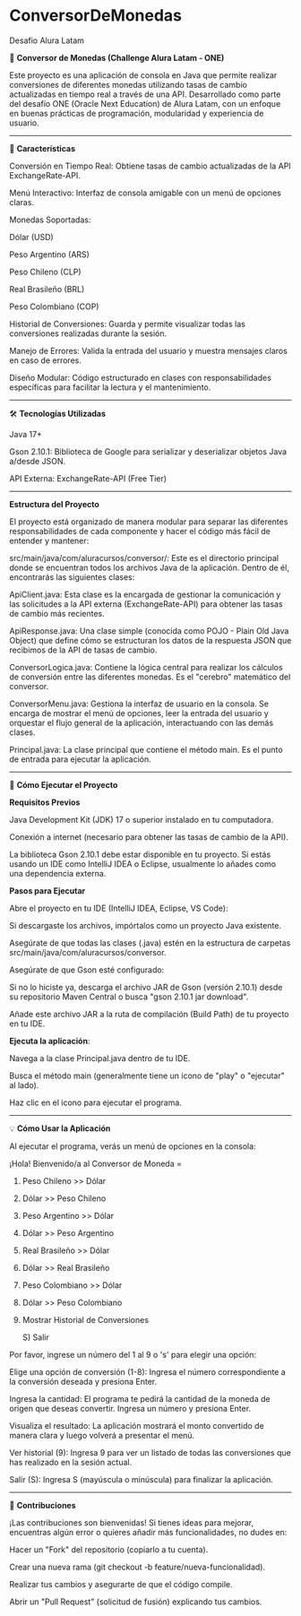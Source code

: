 # ConversorDeMonedas
Desafio Alura Latam


🚀 **Conversor de Monedas (Challenge Alura Latam - ONE)**


Este proyecto es una aplicación de consola en Java que permite realizar conversiones de diferentes monedas utilizando tasas de cambio actualizadas en tiempo real a través de una API. Desarrollado como parte del desafío ONE (Oracle Next Education) de Alura Latam, con un enfoque en buenas prácticas de programación, modularidad y experiencia de usuario.


**************************************************

🌟 **Características**


Conversión en Tiempo Real: Obtiene tasas de cambio actualizadas de la API ExchangeRate-API.

Menú Interactivo: Interfaz de consola amigable con un menú de opciones claras.

Monedas Soportadas:

Dólar (USD)

Peso Argentino (ARS)

Peso Chileno (CLP)

Real Brasileño (BRL)

Peso Colombiano (COP)

Historial de Conversiones: Guarda y permite visualizar todas las conversiones realizadas durante la sesión.

Manejo de Errores: Valida la entrada del usuario y muestra mensajes claros en caso de errores.

Diseño Modular: Código estructurado en clases con responsabilidades específicas para facilitar la lectura y el mantenimiento.


**************************************************

🛠️ **Tecnologías Utilizadas**


Java 17+

Gson 2.10.1: Biblioteca de Google para serializar y deserializar objetos Java a/desde JSON.

API Externa: ExchangeRate-API (Free Tier)


**************************************************

**Estructura del Proyecto**


El proyecto está organizado de manera modular para separar las diferentes responsabilidades de cada componente y hacer el código más fácil de entender y mantener:

src/main/java/com/aluracursos/conversor/: Este es el directorio principal donde se encuentran todos los archivos Java de la aplicación. Dentro de él, encontrarás las siguientes clases:

ApiClient.java: Esta clase es la encargada de gestionar la comunicación y las solicitudes a la API externa (ExchangeRate-API) para obtener las tasas de cambio más recientes.

ApiResponse.java: Una clase simple (conocida como POJO - Plain Old Java Object) que define cómo se estructuran los datos de la respuesta JSON que recibimos de la API de tasas de cambio.

ConversorLogica.java: Contiene la lógica central para realizar los cálculos de conversión entre las diferentes monedas. Es el "cerebro" matemático del conversor.

ConversorMenu.java: Gestiona la interfaz de usuario en la consola. Se encarga de mostrar el menú de opciones, leer la entrada del usuario y orquestar el flujo general de la aplicación, interactuando con las demás clases.

Principal.java: La clase principal que contiene el método main. Es el punto de entrada para ejecutar la aplicación.


**************************************************


🚀 **Cómo Ejecutar el Proyecto**


**Requisitos Previos**

Java Development Kit (JDK) 17 o superior instalado en tu computadora.

Conexión a internet (necesario para obtener las tasas de cambio de la API).

La biblioteca Gson 2.10.1 debe estar disponible en tu proyecto. Si estás usando un IDE como IntelliJ IDEA o Eclipse, usualmente lo añades como una dependencia externa.


**Pasos para Ejecutar**

Abre el proyecto en tu IDE (IntelliJ IDEA, Eclipse, VS Code):

Si descargaste los archivos, impórtalos como un proyecto Java existente.

Asegúrate de que todas las clases (.java) estén en la estructura de carpetas src/main/java/com/aluracursos/conversor.

Asegúrate de que Gson esté configurado:

Si no lo hiciste ya, descarga el archivo JAR de Gson (versión 2.10.1) desde su repositorio Maven Central o busca "gson 2.10.1 jar download".

Añade este archivo JAR a la ruta de compilación (Build Path) de tu proyecto en tu IDE. 


**Ejecuta la aplicación**:

Navega a la clase Principal.java dentro de tu IDE.

Busca el método main (generalmente tiene un icono de "play" o "ejecutar" al lado).

Haz clic en el icono para ejecutar el programa.


**************************************************

💡 **Cómo Usar la Aplicación**


Al ejecutar el programa, verás un menú de opciones en la consola:


¡Hola! Bienvenido/a al Conversor de Moneda =

1) Peso Chileno >> Dólar
   
2) Dólar >> Peso Chileno
   
3) Peso Argentino >> Dólar

4) Dólar >> Peso Argentino

5) Real Brasileño >> Dólar
   
6) Dólar >> Real Brasileño
   
7) Peso Colombiano >> Dólar
   
8) Dólar >> Peso Colombiano

9) Mostrar Historial de Conversiones
    
   S) Salir


Por favor, ingrese un número del 1 al 9 o 's' para elegir una opción:



Elige una opción de conversión (1-8): Ingresa el número correspondiente a la conversión deseada y presiona Enter.

Ingresa la cantidad: El programa te pedirá la cantidad de la moneda de origen que deseas convertir. Ingresa un número y presiona Enter.

Visualiza el resultado: La aplicación mostrará el monto convertido de manera clara y luego volverá a presentar el menú.

Ver historial (9): Ingresa 9 para ver un listado de todas las conversiones que has realizado en la sesión actual.

Salir (S): Ingresa S (mayúscula o minúscula) para finalizar la aplicación.


**************************************************

🤝 **Contribuciones**


¡Las contribuciones son bienvenidas! Si tienes ideas para mejorar, encuentras algún error o quieres añadir más funcionalidades, no dudes en:

Hacer un "Fork" del repositorio (copiarlo a tu cuenta).

Crear una nueva rama (git checkout -b feature/nueva-funcionalidad).

Realizar tus cambios y asegurarte de que el código compile.

Abrir un "Pull Request" (solicitud de fusión) explicando tus cambios.
